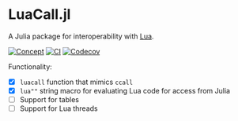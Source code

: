 # LuaCall.jl

A Julia package for interoperability with [Lua](https://www.lua.org/).

[![Concept](https://www.repostatus.org/badges/latest/concept.svg)](https://www.repostatus.org/#concept)
[![CI](https://github.com/ararslan/LuaCall.jl/workflows/CI/badge.svg)](https://github.com/ararslan/LuaCall.jl/actions?query=workflow%3ACI+branch%3Amain)
[![Codecov](http://codecov.io/github/ararslan/LuaCall.jl/coverage.svg?branch=main)](http://codecov.io/github/ararslan/LuaCall.jl?branch=main)

Functionality:

- [x] `luacall` function that mimics `ccall`
- [x] `lua""` string macro for evaluating Lua code for access from Julia
- [ ] Support for tables
- [ ] Support for Lua threads
